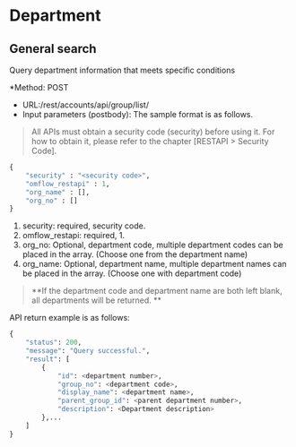 
# Department

## General search

Query department information that meets specific conditions

*Method: POST
* URL:/rest/accounts/api/group/list/
* Input parameters (postbody): The sample format is as follows.

> All APIs must obtain a security code (security) before using it. For how to obtain it, please refer to the chapter [RESTAPI > Security Code].

```python
{
	"security" : "<security code>",
	"omflow_restapi" : 1,
	"org_name" : [],
	"org_no" : []
}
```

1. security: required, security code.  
2. omflow_restapi: required, 1.  
3. org_no: Optional, department code, multiple department codes can be placed in the array. (Choose one from the department name)  
4. org_name: Optional, department name, multiple department names can be placed in the array. (Choose one with department code)  

> **If the department code and department name are both left blank, all departments will be returned. **

API return example is as follows:

```python
{
    "status": 200,
    "message": "Query successful.",
    "result": [
        {
            "id": <department number>,
            "group_no": <department code>,
            "display_name": <department name>,
            "parent_group_id": <parent department number>,
            "description": <Department description>
        },...
    ]
}
```